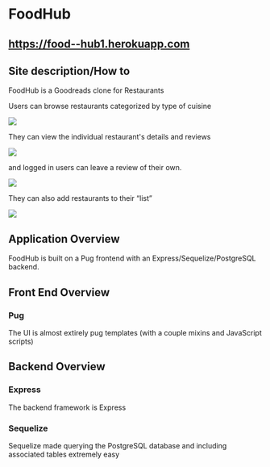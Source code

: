 # FoodHub

## https://food--hub1.herokuapp.com

## Site description/How to 
FoodHub is a Goodreads clone for Restaurants

Users can browse restaurants categorized by type of cuisine

![](https://i.imgur.com/ZjRrHtF.png)

They can view the individual restaurant's details and reviews

![](https://i.imgur.com/JWFRYzO.png)

and logged in users can leave a review of their own.

![](https://i.imgur.com/1CNyU5A.png)

They can also add restaurants to their “list”

![](https://i.imgur.com/3GBz1mG.png)

## Application Overview
FoodHub is built on a Pug frontend with an Express/Sequelize/PostgreSQL backend.

## Front End Overview

### Pug
The UI is almost extirely pug templates (with a couple mixins and JavaScript scripts)

## Backend Overview

### Express
The backend framework is Express

### Sequelize
Sequelize made querying the PostgreSQL database and including associated tables extremely easy

